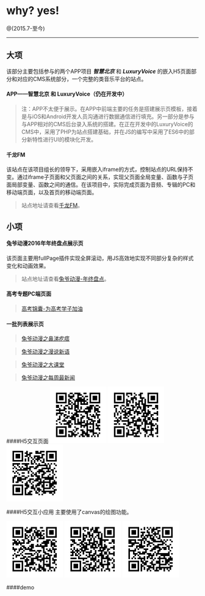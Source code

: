 # why? yes!

@(2015.7-至今)


-------------------

## 大项

该部分主要包括参与的两个APP项目  ***智慧北京*** 和 ***LuxuryVoice*** 的嵌入H5页面部分和对应的CMS系统部分，一个完整的类音乐平台的站点。

#### APP——智慧北京 和 LuxuryVoice（仍在开发中）

> 注：APP不太便于展示。在APP中前端主要的任务是搭建展示页模板，接着是与iOS和Android开发人员沟通进行数据通信进行填充。另一部分是参与与APP相对的CMS后台录入系统的搭建。在正在开发中的LuxuryVoice的CMS中，采用了PHP为站点搭建基础，并在JS的编写中采用了ES6中的部分新特性进行UI的模块化开发。

#### 千龙FM
该站点在该项目组长的领导下，采用嵌入iframe的方式，控制站点的URL保持不变。通过iframe子页面和父页面之间的关系，实现父页面全局变量、函数与子页面局部变量、函数之间的通信。在该项目中，实际完成页面为音频、专辑的PC和移动端页面，以及首页的移动端页面。
> 站点地址请查看[千龙FM][1]。


## 小项

#### 兔爷动漫2016年年终盘点展示页
该页面主要用fullPage插件实现全屏滚动，用JS高效地实现不同部分复杂的样式变化和动画效果。
> 站点地址请查看[兔爷动漫-年终盘点][2]。

#### 高考专题PC端页面
> [高考锦囊-为高考学子加油][3]

#### 一批列表展示页
> [兔爷动漫之鼻涕疙瘩][4]

> [兔爷动漫之漫说新语][5]

> [兔爷动漫之大课堂][6]

> [兔爷动漫之每周最新闻][7]

####H5交互页面
![Alt text](https://github.com/whyleo/workpresentation/blob/master/qrimages/christmas.png)  ![Alt text](https://github.com/whyleo/workpresentation/blob/master/qrimages/danxiaogui.png)  ![Alt text](https://github.com/whyleo/workpresentation/blob/master/qrimages/olympic.png)


####H5交互小应用
主要使用了canvas的绘图功能。

![Alt text](https://github.com/whyleo/workpresentation/blob/master/qrimages/lugouxiaoyue.png)  ![Alt text](https://github.com/whyleo/workpresentation/blob/master/qrimages/memory.png)  ![Alt text](https://github.com/whyleo/workpresentation/blob/master/qrimages/painter.png)

####demo

  [1]: http://fm.qianlong.com/
  [2]: http://comic.qianlong.com/zt/tuye2015/
  [3]: http://comic.qianlong.com/zt/gaokao/
  [4]: http://comic.qianlong.com/whitekid/
  [5]: http://comic.qianlong.com/comicnews/
  [6]: http://comic.qianlong.com/daketang/
  [7]: http://comic.qianlong.com/weeklynews/


